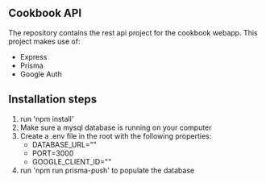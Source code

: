 ## Cookbook API

The repository contains the rest api project for the cookbook webapp.
This project makes use of:

- Express
- Prisma
- Google Auth

## Installation steps

1. run 'npm install'
1. Make sure a mysql database is running on your computer
1. Create a .env file in the root with the following properties:
   - DATABASE_URL=""
   - PORT=3000
   - GOOGLE_CLIENT_ID=""
1. run 'npm run prisma-push' to populate the database
